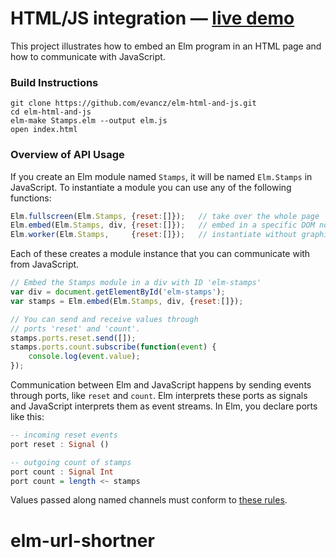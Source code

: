 # HTML/JS integration &mdash; [live demo](http://evancz.github.io/elm-html-and-js)

This project illustrates how to embed an Elm program in an HTML
page and how to communicate with JavaScript.

### Build Instructions

    git clone https://github.com/evancz/elm-html-and-js.git
    cd elm-html-and-js
    elm-make Stamps.elm --output elm.js
    open index.html

### Overview of API Usage

If you create an Elm module named `Stamps`, it will be named
`Elm.Stamps` in JavaScript. To instantiate a module you can
use any of the following functions:

```javascript
Elm.fullscreen(Elm.Stamps, {reset:[]});   // take over the whole page
Elm.embed(Elm.Stamps, div, {reset:[]});   // embed in a specific DOM node
Elm.worker(Elm.Stamps,     {reset:[]});   // instantiate without graphics
```

Each of these creates a module instance that you can communicate
with from JavaScript.

```javascript
// Embed the Stamps module in a div with ID 'elm-stamps'
var div = document.getElementById('elm-stamps');
var stamps = Elm.embed(Elm.Stamps, div, {reset:[]});

// You can send and receive values through
// ports 'reset' and 'count'.
stamps.ports.reset.send([]);
stamps.ports.count.subscribe(function(event) {
    console.log(event.value);
});
```
Communication between Elm and JavaScript happens by sending events
through ports, like `reset` and `count`. Elm interprets
these ports as signals and JavaScript interprets them as event streams.
In Elm, you declare ports like this:

```haskell
-- incoming reset events
port reset : Signal ()

-- outgoing count of stamps
port count : Signal Int
port count = length <~ stamps
```

Values passed along named channels must conform to [these
rules](http://elm-lang.org/learn/Ports.elm#customs-and-border-protection).
# elm-url-shortner
